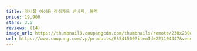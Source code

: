 ```yaml
---
title: 래시플 여성용 래쉬가드 반바지, 블랙
price: 19,900
stars: 3.5
reviews: (14)
image_url: https://thumbnail8.coupangcdn.com/thumbnails/remote/230x230ex/image/retail/images/2018/02/12/14/4/1a043d14-0b18-4cb5-bde3-f5d2309ccf7b.jpg
url: https://www.coupang.com/vp/products/65541500?itemId=221104447&vendorItemId=3535211284
---
```

